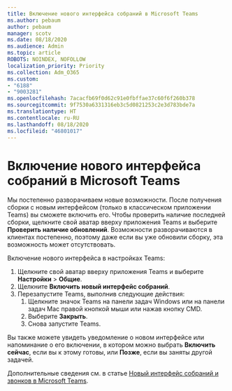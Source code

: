 ```yaml
---
title: Включение нового интерфейса собраний в Microsoft Teams
ms.author: pebaum
author: pebaum
manager: scotv
ms.date: 08/18/2020
ms.audience: Admin
ms.topic: article
ROBOTS: NOINDEX, NOFOLLOW
localization_priority: Priority
ms.collection: Adm_O365
ms.custom:
- "6188"
- "9003281"
ms.openlocfilehash: 7acacfb69f0d62c91e0fbffae37c60f6f260b378
ms.sourcegitcommit: 9f7530a6331316eb3c5d0821253c2e3d783bde7a
ms.translationtype: HT
ms.contentlocale: ru-RU
ms.lasthandoff: 08/18/2020
ms.locfileid: "46801017"
---
```

# <a name="enable-the-new-meeting-experience-in-microsoft-teams"></a>Включение нового интерфейса собраний в Microsoft Teams

Мы постепенно разворачиваем новые возможности. После получения сборки с новым интерфейсом (только в классическом приложении Teams) вы сможете включить его. Чтобы проверить наличие последней сборки, щелкните свой аватар вверху приложения Teams и выберите **Проверить наличие обновлений**. Возможности разворачиваются в клиентах постепенно, поэтому даже если вы уже обновили сборку, эта возможность может отсутствовать.  

Включение нового интерфейса в настройках Teams:

1. Щелкните свой аватар вверху приложения Teams и выберите **Настройки** >  **Общие**. 
2. Щелкните **Включить новый интерфейс собраний**.
3. Перезапустите Teams, выполнив следующие действия:
    1. Щелкните значок Teams на панели задач Windows или на панели задач Mac правой кнопкой мыши или нажав кнопку CMD.
    2. Выберите **Закрыть**.
    3. Снова запустите Teams.

Вы также можете увидеть уведомление о новом интерфейсе или напоминание о его включении, в котором можно выбрать **Включить сейчас**, если вы к этому готовы, или **Позже**, если вы заняты другой задачей.  

Дополнительные сведения см. в статье [Новый интерфейс собраний и звонков в Microsoft Teams](https://techcommunity.microsoft.com/t5/microsoft-teams-blog/new-meeting-and-calling-experience-in-microsoft-teams/ba-p/1537581).